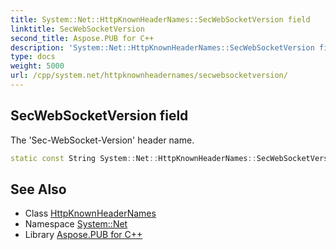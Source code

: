 ```yaml
---
title: System::Net::HttpKnownHeaderNames::SecWebSocketVersion field
linktitle: SecWebSocketVersion
second_title: Aspose.PUB for C++
description: 'System::Net::HttpKnownHeaderNames::SecWebSocketVersion field. The ''Sec-WebSocket-Version'' header name in C++.'
type: docs
weight: 5000
url: /cpp/system.net/httpknownheadernames/secwebsocketversion/
---
```

## SecWebSocketVersion field


The 'Sec-WebSocket-Version' header name.

```cpp
static const String System::Net::HttpKnownHeaderNames::SecWebSocketVersion
```

## See Also

* Class [HttpKnownHeaderNames](../)
* Namespace [System::Net](../../)
* Library [Aspose.PUB for C++](../../../)
